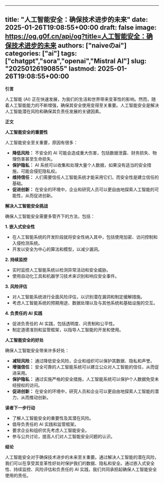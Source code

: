 
---
title: "人工智能安全：确保技术进步的未来"
date: 2025-01-26T19:08:55+00:00
draft: false
image: https://og.g0f.cn/api/og?title=人工智能安全：确保技术进步的未来
authors: ["naiveのai"]
categories: ["ai"]
tags: ["chatgpt","sora","openai","Mistral AI"]
slug: "20250126190855"
lastmod: 2025-01-26T19:08:55+00:00
---
**引言**

人工智能 (AI) 正在快速发展，为我们的生活和世界带来变革性的影响。然而，随着人工智能能力的不断增强，确保其安全使用变得至关重要。人工智能安全是解决人工智能潜在风险和确保其负责任发展的关键因素。

**正文**

**人工智能安全的重要性**

人工智能安全至关重要，原因有很多：

* **降低风险：** 不安全的 AI 可能会造成重大伤害，包括数据泄露、财务损失、物理伤害甚至生命损失。
* **保护隐私：** AI 系统可以收集和处理大量个人数据，如果没有适当的安全措施，可能会侵犯隐私权。
* **维持信任：** 人们需要信任人工智能系统才能采用它们，而安全性是建立信任的基础。
* **促进创新：** 在安全的环境中，企业和研究人员可以更自由地探索人工智能的可能性，从而促进创新。

**解决人工智能安全挑战**

确保人工智能安全需要多管齐下的方法，包括：

**1. 嵌入式安全性**

* 在人工智能系统的开发阶段就将安全性纳入其中，包括使用加密、访问控制和入侵检测系统。
* 开发以安全为中心的算法和模型，以减少漏洞。

**2. 持续监控**

* 实时监控人工智能系统以检测异常活动和安全威胁。
* 使用自动化工具和机器学习技术来识别和响应安全事件。

**3. 风险评估**

* 对人工智能系统进行全面风险评估，以识别潜在漏洞和制定缓解措施。
* 考虑人工智能系统的预期用途、数据处理以及与其他系统和基础设施的交互。

**4. 负责任的 AI 实践**

* 促进负责任的 AI 实践，包括透明度、问责制和公平性。
* 制定道德准则和监管框架，以指导人工智能的开发和使用。

**人工智能安全的好处**

确保人工智能安全带来许多好处：

* **减轻风险：** 通过降低安全风险，企业和组织可以保护其数据、隐私和声誉。
* **增强信任：** 安全可靠的人工智能系统可以建立公众对人工智能的信任，从而促进采用。
* **保护隐私：** 通过实施严格的安全措施，人工智能系统可以保护个人数据免受未经授权的访问。
* **促进创新：** 在安全的环境中，研究人员和企业可以更自由地探索人工智能的潜力，从而推动创新。

**读者下一步行动**

* 了解人工智能安全的重要性及其潜在风险。
* 倡导负责任的 AI 实践和监管框架。
* 要求企业和组织优先考虑人工智能安全。
* 参与公共讨论，提高人们对人工智能安全问题的认识。

**结论**

人工智能安全对于确保技术进步的未来至关重要。通过解决人工智能的潜在风险，我们可以在享受其变革性好处时保护我们的数据、隐私和安全。通过嵌入式安全性、持续监控、风险评估和负责任的 AI 实践，我们共同承担起确保人工智能安全使用的责任。